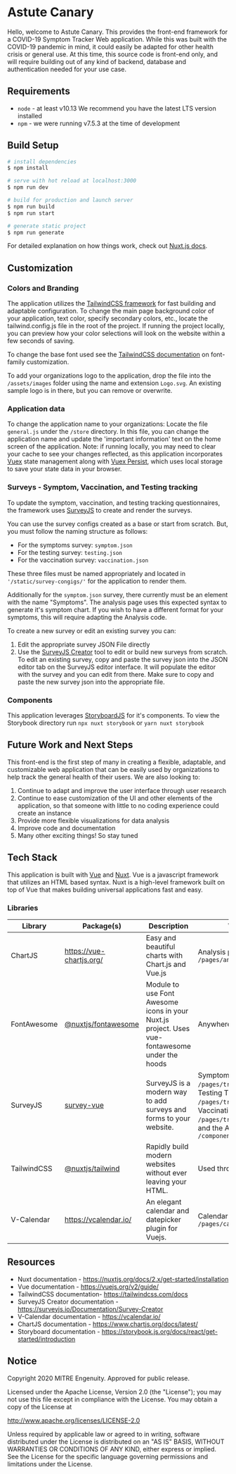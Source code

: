 # Astute Canary
Hello, welcome to Astute Canary. This provides the front-end framework for a COVID-19 Symptom Tracker Web application. 
While this was built with the COVID-19 pandemic in mind, it could easily be adapted for other health crisis or general use. 
At this time, this source code is front-end only, and will require building out of any kind of backend, database and authentication needed for your use case. 

## Requirements 
<ul>
<li><code>node</code> - at least v10.13 We recommend you have the latest LTS version installed</li>
<li><code>npm</code> - we were running v7.5.3 at the time of development</li>
</ul>

## Build Setup

```bash
# install dependencies
$ npm install

# serve with hot reload at localhost:3000
$ npm run dev

# build for production and launch server
$ npm run build
$ npm run start

# generate static project
$ npm run generate
```

For detailed explanation on how things work, check out [Nuxt.js docs](https://nuxtjs.org).

## Customization

### Colors and Branding
The application utilizes the [TailwindCSS framework](https://tailwindcss.com/) for fast building and adaptable configuration. To change the main page background color of your application, text color, specify secondary colors, etc., locate the tailwind.config.js file in the root of the project. If running the project locally, you can preview how your color selections will look on the website within a few seconds of saving.  

To change the base font used see the [TailwindCSS documentation](https://tailwindcss.com/docs/font-family#customizing) on font-family customization.

To add your organizations logo to the application, drop the file into the <code>/assets/images</code> folder using the name and extension <code>Logo.svg</code>. An existing sample logo is in there, but you can remove or overwrite.

### Application data 
To change the application name to your organizations: Locate the file <code>general.js</code> under the <code>/store</code> directory. In this file, you can change the application name and update the 'important information' text on the home screen of the application. Note: if running locally, you may need to clear your cache to see your changes reflected, as this application incorporates [Vuex](https://vuex.vuejs.org/) state management along with [Vuex Persist](https://github.com/championswimmer/vuex-persist), which uses local storage to save your state data in your browser. 

### Surveys - Symptom, Vaccination, and Testing tracking
To update the symptom, vaccination, and testing tracking questionnaires, the framework uses [SurveyJS](https://surveyjs.io/) to create and render the surveys. 

You can use the survey configs created as a base or start from scratch. But, you must follow the naming structure as follows: 

<ul>
<li>For the symptoms survey: <code>symptom.json</code></li>
<li>For the testing survey: <code>testing.json</code></li>
<li>For the vaccination survey: <code>vaccination.json</code></li>
</ul>

These three files must be named appropriately and located in <code>'/static/survey-congigs/'</code> for the application to render them.

Additionally for the <code>symptom.json</code> survey, there currently must be an element with the name "Symptoms". The analysis page uses this expected syntax to generate it's symptom chart. If you wish to have a different format for your symptoms, this will require adapting the Analysis code. 

To create a new survey or edit an existing survey you can:
<ol>
<li>Edit the appropriate survey JSON File directly
<li>Use the <a href="https://surveyjs.io/create-survey">SurveyJS Creator</a> tool to edit or build new surveys from scratch. To edit an existing survey, copy and paste the survey json into the JSON editor tab on the SurveyJS editor interface. It will populate the editor with the survey and you can edit from there. Make sure to copy and paste the new survey json into the appropriate file.</li>
</ol> 

### Components
This application leverages [StoryboardJS](https://storybook.js.org/) for it's components. To view the Storybook directory run
<code>npx nuxt storybook</code> or <code>yarn nuxt storybook</code>


## Future Work and Next Steps
This front-end is the first step of many in creating a flexible, adaptable, and customizable web application that can be easily used by organizations to help track the general health of their users. 
We are also looking to: 

<ol>
<li>Continue to adapt and improve the user interface through user research</li>
<li>Continue to ease customization of the UI and other elements of the application, so that someone with little to no coding experience could create an instance</li>
<li>Provide more flexible visualizations for data analysis</li>
<li>Improve code and documentation</li>
<li>Many other exciting things! So stay tuned</li>
</ol>


## Tech Stack
This application is built with [Vue](https://vuejs.org/) and [Nuxt](https://nuxtjs.org/).
Vue is a javascript framework that utilizes an HTML based syntax. Nuxt is a high-level framework built on top of Vue that makes building universal applications fast and easy. 

### Libraries
| Library | Package(s) | Description | Where is this used
| ----------- | ----------- | ----------- | ----------- |
| ChartJS | <https://vue-chartjs.org/> | Easy and beautiful charts with Chart.js and Vue.js | Analysis page <code>/pages/analysis/index.vue</code>
| FontAwesome | [@nuxtjs/fontawesome](https://www.npmjs.com/package/@nuxtjs/fontawesome) | Module to use Font Awesome icons in your Nuxt.js project. Uses vue-fontawesome under the hoods | Anywhere that uses an icon.
| SurveyJS | [survey-vue](https://www.npmjs.com/package/survey-vue) | SurveyJS is a modern way to add surveys and forms to your website. | Symptom Tracking page <code>/pages/track/symptoms/index.vue</code>, Testing Tracking page <code>/pages/track/testing/index.vue</code>, Vaccination Tracking page <code>/pages/track/vaccination/index.vue</code>, and the AppSurvey Component <code>/components/AppSurvey.vue</code>
| TailwindCSS | [@nuxtjs/tailwind](https://tailwindcss.nuxtjs.org/) | Rapidly build modern websites without ever leaving your HTML. | Used throughout the application
| V-Calendar | <https://vcalendar.io/> | An elegant calendar and datepicker plugin for Vuejs. | Calendar page <code>/pages/calendar/index.vue</code>


## Resources
<ul>
<li>Nuxt documentation - <a href="https://nuxtjs.org/docs/2.x/get-started/installation">https://nuxtjs.org/docs/2.x/get-started/installation</a></li>
<li>Vue documentation - <a href="https://vuejs.org/v2/guide/">https://vuejs.org/v2/guide/</a>
<li>TailwindCSS documentation- <a href="https://tailwindcss.com/docs">https://tailwindcss.com/docs</a></li>
<li>SurveyJS Creator documentation - <a href="https://surveyjs.io/Documentation/Survey-Creator">https://surveyjs.io/Documentation/Survey-Creator</a></li>
<li>V-Calendar documentation - <a href="https://vcalendar.io/">https://vcalendar.io/</a></li>
<li>ChartJS documentation - <a href="https://www.chartjs.org/docs/latest/">https://www.chartjs.org/docs/latest/</a></li>
<li>Storyboard documentation - <a href="https://storybook.js.org/docs/react/get-started/introduction">https://storybook.js.org/docs/react/get-started/introduction</a></li>
</ul>

## Notice
Copyright 2020 MITRE Engenuity. Approved for public release.

Licensed under the Apache License, Version 2.0 (the "License"); you may not use this file except in compliance with the License. You may obtain a copy of the License at

<a href="http://www.apache.org/licenses/LICENSE-2.0">http://www.apache.org/licenses/LICENSE-2.0</a>

Unless required by applicable law or agreed to in writing, software distributed under the License is distributed on an "AS IS" BASIS, WITHOUT WARRANTIES OR CONDITIONS OF ANY KIND, either express or implied. See the License for the specific language governing permissions and limitations under the License.